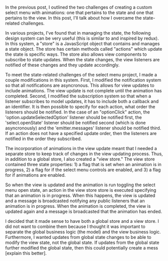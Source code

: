 In the previous post, I outlined the two challenges of creating a custom select menu with animations: one that pertains to the state and one that pertains to the view. In this post, I'll talk about how I overcame the state-related challenges.

In various projects, I've found that in managing the state, the following design system can be very useful (this is similar to and inspired by redux). In this system, a "store" is a JavasScript object that contains and manages a state object. The store has certain methods called "actions" which update the state is specific ways. The store also allows view components to subscribe to state updates. When the state changes, the view listeners are notified of these changes and they update accordingly.

To meet the state-related challenges of the select menu project, I made a couple modifications in this system. First, I modified the notification system so that all notifications are asyncronous. This allows for view updates to include animations. The view update is not complete until the animation has completed. Second, I modified the subscription system so that when a listener subscribes to model updates, it has to include both a callback and an identifier. It is then possible to specify for each action, what order the listeners should be notified. In the case of an "optionClick" action, the 'option.updateSelectedOption' listener should be notified first, the 'select.openState' listener should be notified second (which is done asyncronously) and the 'emitter.messages' listener should be notified third. If an action does not have a specified update order, then the listeners are notified in the order they subscribed.

The incorporation of animations in the view update meant that I needed a separate store to keep track of changes in the view updating process. Thus, in addition to a global store, I also created a "view store." The view store contained three state properties: 1) a flag that is set when an animation is in progress, 2) a flag for if the select menu controls are enabled, and 3) a flag for if animations are enabled.

So when the view is updated and the animation is run toggling the select menu open state, an action in the view store store is executed specifying that an animation is in progress. When this happens, the view is updated and a message is broadcasted notifying any public listeners that an animation is in progress. When the animation is completed, the view is updated again and a message is broadcasted that the animation has ended.

I decided that it made sense to have both a global store and a view store. I did not want to combine them because I thought it was important to separate the global business logic (the model) and the view business logic. Furthermore, I wanted updates from global state changes to be able to modify the view state, not the global state. If updates from the global state further modified the global state, then this could potentially create a mess [explain this better].
